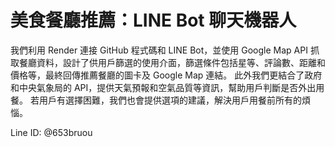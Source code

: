 # 美食餐廳推薦：LINE Bot 聊天機器人

我們利用 Render 連接 GitHub 程式碼和 LINE Bot，並使用 Google Map API 抓取餐廳資料，設計了供用戶篩選的使用介面，篩選條件包括星等、評論數、距離和價格等，最終回傳推薦餐廳的圖卡及 Google Map 連結。
此外我們更結合了政府和中央氣象局的 API，提供天氣預報和空氣品質等資訊，幫助用戶判斷是否外出用餐。
若用戶有選擇困難，我們也會提供選項的建議，解決用戶用餐前所有的煩惱。

Line ID: @653bruou
